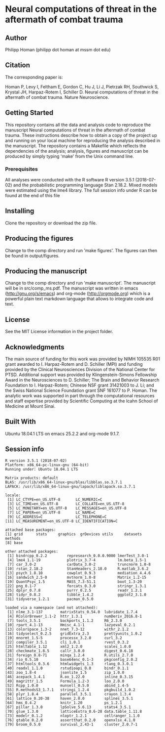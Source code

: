 
# Neural computations of threat in the aftermath of combat trauma



## Author

Philipp Homan (philipp dot homan at mssm dot edu)


## Citation

The corresponding paper is:

Homan P, Levy I, Feltham E, Gordon C, Hu J, Li J, Pietrzak RH, Southwick
S, Krystal JH, Harpaz-Rotem I, Schiller D. Neural computations of threat
in the aftermath of combat trauma. Nature Neuroscience.


## Getting Started

This repository contains all the data and analysis code to reproduce the
manuscript Neural computations of threat in the aftermath of combat
trauma. These instructions describe how to obtain a copy of the project
up and running on your local machine for reproducing the analysis
described in the manuscript. The repository contains a Makefile which
reflects the dependencies of the analysis; analysis, figures and
manuscript can be produced by simply typing 'make' from the Unix command
line.


### Prerequisites

All analyses were conducted with the R software 
R version 3.5.1 (2018-07-02) and the probabilistic
programming language Stan
2.18.2. Mixed models were estimated
using the lme4 library. The full session info under R can be found at
the end of this file


## Installing

Clone the repository or download the zip file.


## Producing the figures

Change to the comp directory and run 'make figures'. The figures can then
be found in output/figures.


## Producing the manuscript

Change to the comp directory and run 'make manuscript'. The manuscript
will be in src/comp\_ms.pdf. The manuscript was written in emacs
(<http://gnu.org/s/emacs>) and org-mode (<http://orgmode.org>) which is a
powerful plain text markdown language that allows to integrate code and
text.


## License

See the MIT License information in the project folder.


## Acknowledgments

The main source of funding for this work was provided by NIMH 105535 R01
grant awarded to I. Harpaz-Rotem and D. Schiller (MPI) and funding
provided by the Clinical Neurosciences Division of the National Center
for PTSD. Additional support was provided by Klingenstein-Simons
Fellowship Award in the Neurosciences to D. Schiller; The Brain and
Behavior Research Foundation to I. Harpaz-Rotem; Chinese NSF grant
31421003 to J. Li; and the Swiss National Science Foundation grant SNF
161077 to P. Homan. The analytic work was supported in part through the
computational resources and staff expertise provided by Scientific
Computing at the Icahn School of Medicine at Mount Sinai.


## Built With

Ubuntu 18.04.1 LTS on emacs
25.2.2 and org-mode
9.1.7.


## Session info

    R version 3.5.1 (2018-07-02)
    Platform: x86_64-pc-linux-gnu (64-bit)
    Running under: Ubuntu 18.04.1 LTS
    
    Matrix products: default
    BLAS: /usr/lib/x86_64-linux-gnu/blas/libblas.so.3.7.1
    LAPACK: /usr/lib/x86_64-linux-gnu/lapack/liblapack.so.3.7.1
    
    locale:
     [1] LC_CTYPE=en_US.UTF-8       LC_NUMERIC=C              
     [3] LC_TIME=en_US.UTF-8        LC_COLLATE=en_US.UTF-8    
     [5] LC_MONETARY=en_US.UTF-8    LC_MESSAGES=en_US.UTF-8   
     [7] LC_PAPER=en_US.UTF-8       LC_NAME=C                 
     [9] LC_ADDRESS=C               LC_TELEPHONE=C            
    [11] LC_MEASUREMENT=en_US.UTF-8 LC_IDENTIFICATION=C       
    
    attached base packages:
    [1] grid      stats     graphics  grDevices utils     datasets  methods  
    [8] base     
    
    other attached packages:
     [1] bindrcpp_0.2.2         represearch_0.0.0.9000 lmerTest_3.0-1        
     [4] lme4_1.1-19            plotrix_3.7-4          lm.beta_1.5-1         
     [7] car_3.0-2              carData_3.0-2          truncnorm_1.0-8       
    [10] rstan_2.18.2           StanHeaders_2.18.0     R.matlab_3.6.2        
    [13] psych_1.8.10           cowplot_0.9.3          mediation_4.4.6       
    [16] sandwich_2.5-0         mvtnorm_1.0-8          Matrix_1.2-15         
    [19] QuantPsyc_1.5          MASS_7.3-51.1          boot_1.3-20           
    [22] png_0.1-7              forcats_0.3.0          stringr_1.3.1         
    [25] dplyr_0.7.8            purrr_0.2.5            readr_1.2.1           
    [28] tidyr_0.8.2            tibble_1.4.2           ggplot2_3.1.0         
    [31] tidyverse_1.2.1        pacman_0.5.0          
    
    loaded via a namespace (and not attached):
     [1] nlme_3.1-137        matrixStats_0.54.0  lubridate_1.7.4    
     [4] RColorBrewer_1.1-2  httr_1.3.1          numDeriv_2016.8-1  
     [7] tools_3.5.1         backports_1.1.2     R6_2.3.0           
    [10] rpart_4.1-13        Hmisc_4.1-1         lazyeval_0.2.1     
    [13] colorspace_1.3-2    nnet_7.3-12         withr_2.1.2        
    [16] tidyselect_0.2.5    gridExtra_2.3       prettyunits_1.0.2  
    [19] mnormt_1.5-5        processx_3.2.0      curl_3.2           
    [22] compiler_3.5.1      cli_1.0.1           rvest_0.3.2        
    [25] htmlTable_1.12      xml2_1.2.0          scales_1.0.0       
    [28] checkmate_1.8.5     callr_3.0.0         digest_0.6.18      
    [31] foreign_0.8-71      minqa_1.2.4         R.utils_2.7.0      
    [34] rio_0.5.10          base64enc_0.1-3     pkgconfig_2.0.2    
    [37] htmltools_0.3.6     htmlwidgets_1.3     rlang_0.3.0.1      
    [40] readxl_1.1.0        rstudioapi_0.8      bindr_0.1.1        
    [43] zoo_1.8-4           jsonlite_1.5        zip_1.0.0          
    [46] acepack_1.4.1       R.oo_1.22.0         inline_0.3.15      
    [49] magrittr_1.5        Formula_1.2-3       loo_2.0.0          
    [52] Rcpp_1.0.0          munsell_0.5.0       abind_1.4-5        
    [55] R.methodsS3_1.7.1   stringi_1.2.4       pkgbuild_1.0.2     
    [58] plyr_1.8.4          parallel_3.5.1      crayon_1.3.4       
    [61] lattice_0.20-38     haven_2.0.0         splines_3.5.1      
    [64] hms_0.4.2           knitr_1.20          ps_1.2.1           
    [67] pillar_1.3.0        lpSolve_5.6.13      stats4_3.5.1       
    [70] glue_1.3.0          latticeExtra_0.6-28 data.table_1.11.8  
    [73] modelr_0.1.2        nloptr_1.2.1        cellranger_1.1.0   
    [76] gtable_0.2.0        assertthat_0.2.0    openxlsx_4.1.0     
    [79] broom_0.5.0         survival_2.43-1     cluster_2.0.7-1

